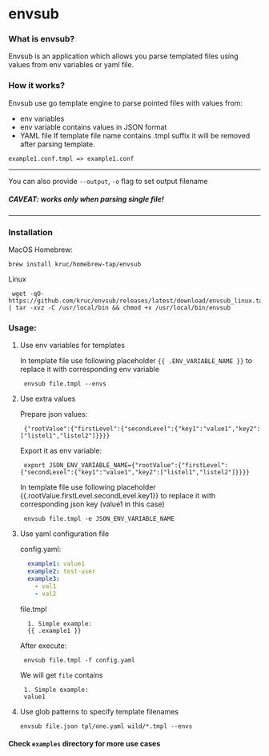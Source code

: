 # envsub

### What is envsub?
Envsub is an application which allows you parse templated files using values from env variables or yaml file.

### How it works?
Envsub use go template engine to parse pointed files with values from:
- env variables
- env variable contains values in JSON format
- YAML file
If template file name contains .tmpl suffix it will be removed after parsing template.

```
example1.conf.tmpl => example1.conf
```


---
You can also provide `--output`, `-o` flag to set output filename
##### CAVEAT: works only when parsing single file!

---
### Installation

MacOS Homebrew:
```
brew install kruc/homebrew-tap/envsub
```

Linux
```
 wget -qO- https://github.com/kruc/envsub/releases/latest/download/envsub_linux.tar.gz | tar -xvz -C /usr/local/bin && chmod +x /usr/local/bin/envsub
```

### Usage:

1. Use env variables for templates

      In template file use following placeholder `{{ .ENV_VARIABLE_NAME }}`
      to replace it with corresponding env variable

        envsub file.tmpl --envs

2. Use extra values

      Prepare json values:

        {"rootValue":{"firstLevel":{"secondLevel":{"key1":"value1","key2":["listel1","listel2"]}}}}

      Export it as env variable:

        export JSON_ENV_VARIABLE_NAME={"rootValue":{"firstLevel":{"secondLevel":{"key1":"value1","key2":["listel1","listel2"]}}}}

      In template file use following placeholder {{.rootValue.firstLevel.secondLevel.key1}}
      to replace it with corresponding json key (value1 in this case)

        envsub file.tmpl -e JSON_ENV_VARIABLE_NAME

3. Use yaml configuration file

    config.yaml:
    ```yaml
      example1: value1
      example2: test-user
      example3:
        - val1
        - val2
    ```

    file.tmpl

         1. Simple example:
         {{ .example1 }}

    After execute:

        envsub file.tmpl -f config.yaml

    We will get `file` contains

        1. Simple example:
        value1

4. Use glob patterns to specify template filenames

      ```
      envsub file.json tpl/one.yaml wild/*.tmpl --envs
      ```


#### Check `examples` directory for more use cases
